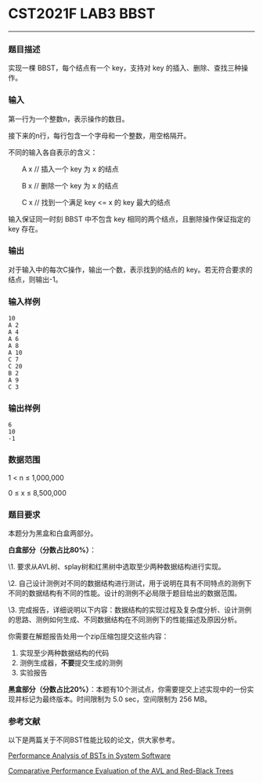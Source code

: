 # CST2021F LAB3 BBST

------

### **题目描述**

实现一棵 BBST，每个结点有一个 key，支持对 key 的插入、删除、查找三种操作。

### **输入**

第一行为一个整数n，表示操作的数目。

接下来的n行，每行包含一个字母和一个整数，用空格隔开。

不同的输入各自表示的含义：

　　A x // 插入一个 key 为 x 的结点

　　B x // 删除一个 key 为 x 的结点

　　C x // 找到一个满足 key <= x 的 key 最大的结点

输入保证同一时刻 BBST 中不包含 key 相同的两个结点，且删除操作保证指定的 key 存在。

### **输出**

对于输入中的每次C操作，输出一个数，表示找到的结点的 key。若无符合要求的结点，则输出-1。

### **输入样例**

```
10
A 2
A 4
A 6
A 8
A 10
C 7
C 20
B 2
A 9
C 3
```

### **输出样例**

```
6
10
-1
```

### **数据范围**

1 < n ≤ 1,000,000

0 ≤ x ≤ 8,500,000

### **题目要求**

本题分为黑盒和白盒两部分。

**白盒部分（分数占比80%）**：

\1. 要求从AVL树、splay树和红黑树中选取至少两种数据结构进行实现。

\2. 自己设计测例对不同的数据结构进行测试，用于说明在具有不同特点的测例下不同的数据结构有不同的性能。设计的测例不必局限于题目给出的数据范围。

\3. 完成报告，详细说明以下内容：数据结构的实现过程及复杂度分析、设计测例的思路、测例如何生成、不同数据结构在不同测例下的性能描述及原因分析。

你需要在解题报告处用一个zip压缩包提交这些内容：

1. 实现至少两种数据结构的代码
2. 测例生成器，**不要**提交生成的测例
3. 实验报告

**黑盒部分（分数占比20%）**：本题有10个测试点，你需要提交上述实现中的一份实现并标记为最终版本。时间限制为 5.0 sec，空间限制为 256 MB。

### **参考文献**

以下是两篇关于不同BST性能比较的论文，供大家参考。

[Performance Analysis of BSTs in System Software](https://dsa.cs.tsinghua.edu.cn/oj/attachment/19aa/19aa23952336752f4b9739145de485b1bbef487f.pdf)

[Comparative Performance Evaluation of the AVL and Red-Black Trees](https://dsa.cs.tsinghua.edu.cn/oj/attachment/d015/d01514a74324e13dcad692d33e8247cc051363c9.pdf)